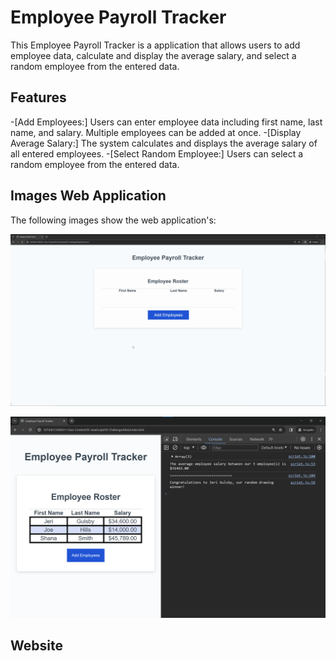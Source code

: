 # Employee Payroll Tracker

This Employee Payroll Tracker is a application that allows users to add employee data, calculate and display the average salary, and select a random employee from the entered data.

## Features

-[Add Employees:] Users can enter employee data including first name, last name, and salary. Multiple employees can be added at once.
-[Display Average Salary:] The system calculates and displays the average salary of all entered employees.
-[Select Random Employee:] Users can select a random employee from the entered data.

## Images Web Application

The following images show the web application's:

![Employee payroll tracker.](./Assets/03-javascript-homework-demo.gif)

![Employee information in the console](./Assets/03-javascript-homework-console-demo.png)


## Website